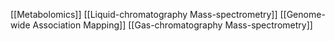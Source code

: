 [[Metabolomics]]
[[Liquid-chromatography Mass-spectrometry]]
[[Genome-wide Association Mapping]]
[[Gas-chromatography Mass-spectrometry]]
